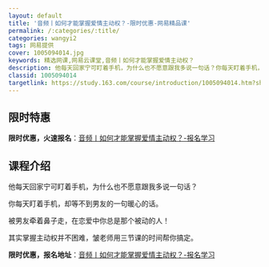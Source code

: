 ```yaml
---
layout: default
title: '音频丨如何才能掌握爱情主动权？-限时优惠-网易精品课'
permalink: /:categories/:title/
categories: wangyi2
tags: 网易提供
cover: 1005094014.jpg
keywords: 精选网课,网易云课堂,音频丨如何才能掌握爱情主动权？
description: 他每天回家宁可盯着手机，为什么也不愿意跟我多说一句话？你每天盯着手机，却等不到男友的一句暖心的话。被男友牵着鼻子走，在恋
classid: 1005094014
targetlink: https://study.163.com/course/introduction/1005094014.htm?share=1&shareId=1025206652&utm_campaign=share&utm_medium=iphoneShare&utm_source=&utm_u=1025206652
---
```


## 限时特惠

**限时优惠，火速报名**：[音频丨如何才能掌握爱情主动权？-报名学习](https://study.163.com/course/introduction/1005094014.htm?share=1&shareId=1025206652&utm_campaign=share&utm_medium=iphoneShare&utm_source=&utm_u=1025206652)

## 课程介绍

他每天回家宁可盯着手机，为什么也不愿意跟我多说一句话？

你每天盯着手机，却等不到男友的一句暖心的话。

被男友牵着鼻子走，在恋爱中你总是那个被动的人！

其实掌握主动权并不困难，皱老师用三节课的时间帮你搞定。

**限时优惠，报名地址**：[音频丨如何才能掌握爱情主动权？-报名学习](https://study.163.com/course/introduction/1005094014.htm?share=1&shareId=1025206652&utm_campaign=share&utm_medium=iphoneShare&utm_source=&utm_u=1025206652)

